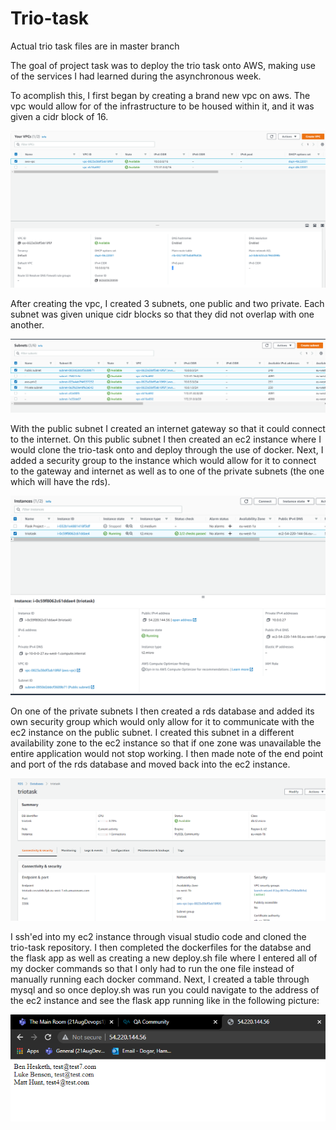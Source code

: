 # Trio-task
Actual trio task files are in master branch


The goal of project task was to deploy the trio task onto AWS, making use of the services I had learned during the asynchronous week.

To acomplish this, I first began by creating a brand new vpc on aws. The vpc would allow for of the infrastructure to be housed within it, and it was given a cidr block of 16.

![vpc](https://github.com/Hamza-Dogar/triotask/blob/main/images/vpc.PNG)

After creating the vpc, I created 3 subnets, one public and two private. Each subnet was given unique cidr blocks so that they did not overlap with one another.

![subnets](https://github.com/Hamza-Dogar/triotask/blob/main/images/subnets.PNG)

With the public subnet I created an internet gateway so that it could connect to the internet. On this public subnet I then created an ec2 instance where I would clone the trio-task onto and deploy through the use of docker. Next, I added a security group to the instance which would allow for it to connect to the gateway and internet as well as to one of the private subnets (the one which will have the rds).

![ec2](https://github.com/Hamza-Dogar/triotask/blob/main/images/ec2.PNG)

On one of the private subnets I then created a rds database and added its own security group which would only allow for it to communicate with the ec2 instance on the public subnet. I created this subnet in a different availability zone to the ec2 instance so that if one zone was unavailable the entire application would not stop working. I then made note of the end point and port of the rds database and moved back into the ec2 instance.

![rds](https://github.com/Hamza-Dogar/triotask/blob/main/images/rds.PNG)

I ssh'ed into my ec2 instance through visual studio code and cloned the trio-task repository. I then completed the dockerfiles for the databse and the flask app as well as creating a new deploy.sh file where I entered all of my docker commands so that I only had to run the one file instead of manually running each docker command.
Next, I created a table through mysql and so once deploy.sh was run you could navigate to the address of the ec2 instance and see the flask app running like in the following picture:

![webpage](https://github.com/Hamza-Dogar/triotask/blob/main/images/asw-triotask.PNG)

